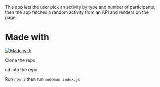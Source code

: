 This app lets the user pick an activity by type and number of participants, then the app fetches a random activity from an API and renders on the page.

# Made with

[![Made with](https://skillicons.dev/icons?i=nodejs,express,ejs)](https://skillicons.dev)

Clone the repo

cd into the repo

Run `npm i` then run `nodemon index.js`
